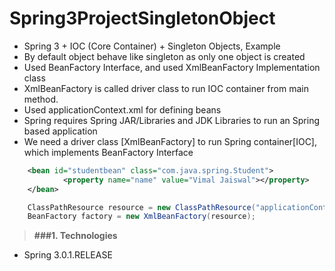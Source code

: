 # Spring3ProjectSingletonObject

* Spring 3 + IOC (Core Container) + Singleton Objects, Example
* By default object behave like singleton as only one object is created
* Used BeanFactory Interface, and used XmlBeanFactory Implementation class
* XmlBeanFactory is called driver class to run IOC container from main method.
* Used applicationContext.xml for defining beans
* Spring requires Spring JAR/Libraries and JDK Libraries to run an Spring based application 
* We need a driver class [XmlBeanFactory] to run Spring container[IOC], which implements BeanFactory Interface

```XML
 	<bean id="studentbean" class="com.java.spring.Student">  
    		<property name="name" value="Vimal Jaiswal"></property>  
  	</bean>
```

```java
	ClassPathResource resource = new ClassPathResource("applicationContext.xml");
 	BeanFactory factory = new XmlBeanFactory(resource);
```

> **###1. Technologies**
* Spring 3.0.1.RELEASE
